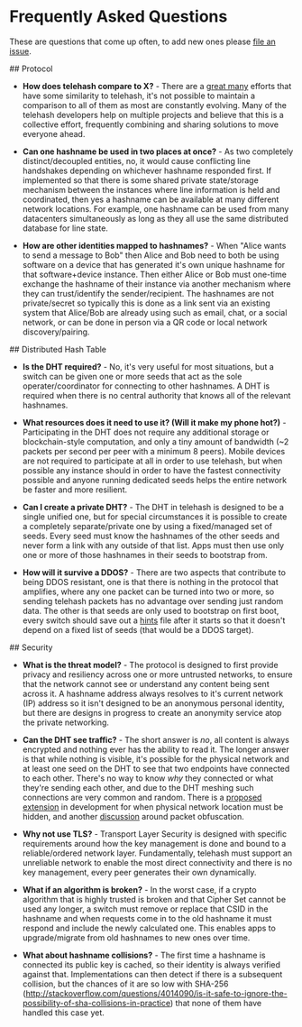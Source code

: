 # Frequently Asked Questions

These are questions that come up often, to add new ones please [file an issue](https://github.com/telehash/telehash.org).

<a name="protocol" />
## Protocol

* **How does telehash compare to X?** - There are a [great many](https://github.com/redecentralize/alternative-internet) efforts that have some similarity to telehash, it's not possible to maintain a comparison to all of them as most are constantly evolving.  Many of the telehash developers help on multiple projects and believe that this is a collective effort, frequently combining and sharing solutions to move everyone ahead.

* <a name="simultaneous" />**Can one hashname be used in two places at once?** - As two completely distinct/decoupled entities, no, it would cause conflicting line handshakes depending on whichever hashname responded first.  If implemented so that there is some shared private state/storage mechanism between the instances where line information is held and coordinated, then yes a hashname can be available at many different network locations.  For example, one hashname can be used from many datacenters simultaneously as long as they all use the same distributed database for line state.

* **How are other identities mapped to hashnames?** - When "Alice wants to send a message to Bob" then Alice and Bob need to both be using software on a device that has generated it's own unique hashname for that software+device instance.  Then either Alice or Bob must one-time exchange the hashname of their instance via another mechanism where they can trust/identify the sender/recipient.  The hashnames are not private/secret so typically this is done as a link sent via an existing system that Alice/Bob are already using such as email, chat, or a social network, or can be done in person via a QR code or local network discovery/pairing.

<a name="dht" />
## Distributed Hash Table

* **Is the DHT required?** - No, it's very useful for most situations, but a switch can be given one or more seeds that act as the sole operater/coordinator for connecting to other hashnames.  A DHT is required when there is no central authority that knows all of the relevant hashnames.

* **What resources does it need to use it? (Will it make my phone hot?)** - Participating in the DHT does not require any additional storage or blockchain-style computation, and only a tiny amount of bandwidth (~2 packets per second per peer with a minimum 8 peers).  Mobile devices are not required to participate at all in order to use telehash, but when possible any instance should in order to have the fastest connectivity possible and anyone running dedicated seeds helps the entire network be faster and more resilient.

* **Can I create a private DHT?** - The DHT in telehash is designed to be a single unified one, but for special circumstances it is possible to create a completely separate/private one by using a fixed/managed set of seeds.  Every seed must know the hashnames of the other seeds and never form a link with any outside of that list.  Apps must then use only one or more of those hashnames in their seeds to bootstrap from.

* **How will it survive a DDOS?** - There are two aspects that contribute to being DDOS resistant, one is that there is nothing in the protocol that amplifies, where any one packet can be turned into two or more, so sending telehash packets has no advantage over sending just random data.  The other is that seeds are only used to bootstrap on first boot, every switch should save out a [hints](hints.md) file after it starts so that it doesn't depend on a fixed list of seeds (that would be a DDOS target).

<a name="security" />
## Security

* <a name="threat" />**What is the threat model?** - The protocol is designed to first provide privacy and resiliency across one or more untrusted networks, to ensure that the network cannot see or understand any content being sent across it.  A hashname address always resolves to it's current network (IP) address so it isn't designed to be an anonymous personal identity, but there are designs in progress to create an anonymity service atop the private networking.

* **Can the DHT see traffic?** - The short answer is *no*, all content is always encrypted and nothing ever has the ability to read it.  The longer answer is that while nothing is visible, it's possible for the physical network and at least one seed on the DHT to see that two endpoints have connected to each other.  There's no way to know *why* they connected or what they're sending each other, and due to the DHT meshing such connections are very common and random. There is a [proposed extension](ext/ort.md) in development for when physical network location must be hidden, and another [discussion](ext/shaping.md) around packet obfuscation.

* **Why not use TLS?** - Transport Layer Security is designed with specific requirements around how the key management is done and bound to a reliable/ordered network layer.  Fundamentally, telehash must support an unreliable network to enable the most direct connectivity and there is no key management, every peer generates their own dynamically.

* **What if an algorithm is broken?** - In the worst case, if a crypto algorithm that is highly trusted is broken and that Cipher Set cannot be used any longer, a switch must remove or replace that CSID in the hashname and when requests come in to the old hashname it must respond and include the newly calculated one.  This enables apps to upgrade/migrate from old hashnames to new ones over time.

* **What about hashname collisions?** - The first time a hashname is connected its public key is cached, so their identity is always verified against that.  Implementations can then detect if there is a subsequent collision, but the chances of it are so low with SHA-256 (http://stackoverflow.com/questions/4014090/is-it-safe-to-ignore-the-possibility-of-sha-collisions-in-practice) that none of them have handled this case yet.
